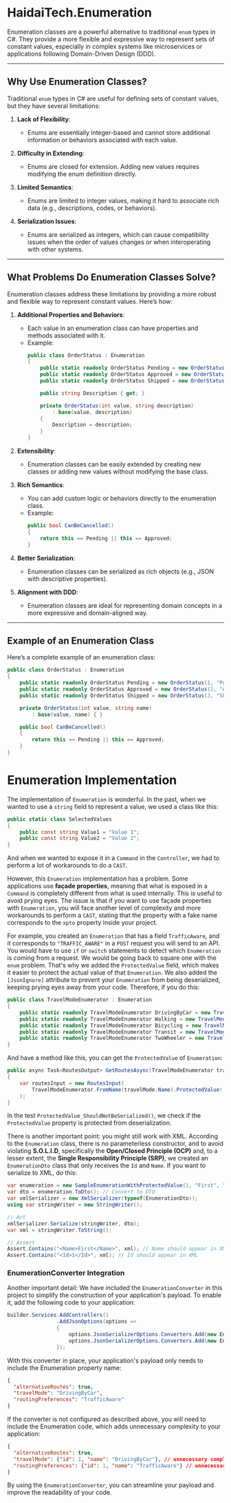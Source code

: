 # HaidaiTech.Enumeration

Enumeration classes are a powerful alternative to traditional `enum` types in C#. They provide a more flexible and expressive way to represent sets of constant values, especially in complex systems like microservices or applications following Domain-Driven Design (DDD).

---

## **Why Use Enumeration Classes?**

Traditional `enum` types in C# are useful for defining sets of constant values, but they have several limitations:

1. **Lack of Flexibility**:
   - Enums are essentially integer-based and cannot store additional information or behaviors associated with each value.

2. **Difficulty in Extending**:
   - Enums are closed for extension. Adding new values requires modifying the enum definition directly.

3. **Limited Semantics**:
   - Enums are limited to integer values, making it hard to associate rich data (e.g., descriptions, codes, or behaviors).

4. **Serialization Issues**:
   - Enums are serialized as integers, which can cause compatibility issues when the order of values changes or when interoperating with other systems.

---

## **What Problems Do Enumeration Classes Solve?**

Enumeration classes address these limitations by providing a more robust and flexible way to represent constant values. Here’s how:

1. **Additional Properties and Behaviors**:
   - Each value in an enumeration class can have properties and methods associated with it.
   - Example:
     ```csharp
     public class OrderStatus : Enumeration
     {
         public static readonly OrderStatus Pending = new OrderStatus(1, "Pending");
         public static readonly OrderStatus Approved = new OrderStatus(2, "Approved");
         public static readonly OrderStatus Shipped = new OrderStatus(3, "Shipped");

         public string Description { get; }

         private OrderStatus(int value, string description)
             : base(value, description)
         {
             Description = description;
         }
     }
     ```

2. **Extensibility**:
   - Enumeration classes can be easily extended by creating new classes or adding new values without modifying the base class.

3. **Rich Semantics**:
   - You can add custom logic or behaviors directly to the enumeration class.
   - Example:
     ```csharp
     public bool CanBeCancelled()
     {
         return this == Pending || this == Approved;
     }
     ```

4. **Better Serialization**:
   - Enumeration classes can be serialized as rich objects (e.g., JSON with descriptive properties).

5. **Alignment with DDD**:
   - Enumeration classes are ideal for representing domain concepts in a more expressive and domain-aligned way.

---

## **Example of an Enumeration Class**

Here’s a complete example of an enumeration class:

```csharp
public class OrderStatus : Enumeration
{
    public static readonly OrderStatus Pending = new OrderStatus(1, "Pending");
    public static readonly OrderStatus Approved = new OrderStatus(2, "Approved");
    public static readonly OrderStatus Shipped = new OrderStatus(3, "Shipped");

    private OrderStatus(int value, string name)
        : base(value, name) { }

    public bool CanBeCancelled()
    {
        return this == Pending || this == Approved;
    }
}
```

# Enumeration Implementation

The implementation of `Enumeration` is wonderful. In the past, when we wanted to use a `string` field to represent a value, we used a class like this:

```csharp
public static class SelectedValues
{
    public const string Value1 = "Value 1";
    public const string Value2 = "Value 2";
}
```

And when we wanted to expose it in a `Command` in the `Controller`, we had to perform a lot of workarounds to do a `CAST`.

However, this `Enumeration` implementation has a problem. Some applications use **façade properties**, meaning that what is exposed in a `Command` is completely different from what is used internally. This is useful to avoid prying eyes. The issue is that if you want to use façade properties with `Enumeration`, you will face another level of complexity and more workarounds to perform a `CAST`, stating that the property with a fake name corresponds to the `xpto` property inside your project.

For example, you created an `Enumeration` that has a field `TrafficAware`, and it corresponds to `"TRAFFIC_AWARE"` in a `POST` request you will send to an API. You would have to use `if` or `switch` statements to detect which `Enumeration` is coming from a request. We would be going back to square one with the `enum` problem. That's why we added the `ProtectedValue` field, which makes it easier to protect the actual value of that `Enumeration`. We also added the `[JsonIgnore]` attribute to prevent your `Enumeration` from being deserialized, keeping prying eyes away from your code. Therefore, if you do this:

```csharp
public class TravelModeEnumerator : Enumeration
{
    public static readonly TravelModeEnumerator DrivingByCar = new TravelModeEnumerator(1, nameof(DrivingByCar), "DRIVE");
    public static readonly TravelModeEnumerator Walking = new TravelModeEnumerator(2, nameof(Walking), "WALK");
    public static readonly TravelModeEnumerator Bicycling = new TravelModeEnumerator(3, nameof(Bicycling), "BICYCLE");
    public static readonly TravelModeEnumerator Transit = new TravelModeEnumerator(4, nameof(Transit), "TRANSIT");
    public static readonly TravelModeEnumerator TwoWheeler = new TravelModeEnumerator(5, nameof(TwoWheeler), "TWO_WHEELER");
}
```

And have a method like this, you can get the `ProtectedValue` of `Enumeration`:

```csharp
public async Task<RoutesOutput> GetRoutesAsync(TravelModeEnumerator travelMode)
{
    var routesInput = new RoutesInput(
        TravelModeEnumerator.FromName(travelMode.Name).ProtectedValue!
    );
}
```

In the test `ProtectedValue_ShouldNotBeSerialized()`, we check if the `ProtectedValue` property is protected from deserialization.

There is another important point: you might still work with XML. According to the `Enumeration` class, there is no parameterless constructor, and to avoid violating **S.O.L.I.D**, specifically the **Open/Closed Principle (OCP)** and, to a lesser extent, the **Single Responsibility Principle (SRP)**, we created an `EnumerationDto` class that only receives the `Id` and `Name`. If you want to serialize to XML, do this:

```csharp
var enumeration = new SampleEnumerationWithProtectedValue(1, "First", "ProtectedValueOfFirst");
var dto = enumeration.ToDto(); // Convert to DTO
var xmlSerializer = new XmlSerializer(typeof(EnumerationDto));
using var stringWriter = new StringWriter();

// Act
xmlSerializer.Serialize(stringWriter, dto);
var xml = stringWriter.ToString();

// Assert
Assert.Contains("<Name>First</Name>", xml); // Name should appear in XML
Assert.Contains("<Id>1</Id>", xml); // Id should appear in XML
```

### EnumerationConverter Integration

Another important detail: We have included the `EnumerationConverter` in this project to simplify the construction of your application's payload. To enable it, add the following code to your application:

```csharp
builder.Services.AddControllers()
                .AddJsonOptions(options =>
                {
                    options.JsonSerializerOptions.Converters.Add(new EnumerationConverter<TravelModeEnumerator>());
                    options.JsonSerializerOptions.Converters.Add(new EnumerationConverter<RoutingPreferencesEnumerator>());
                });
```

With this converter in place, your application's payload only needs to include the Enumeration property name:

```json
{
  "alternativeRoutes": true,
  "travelMode": "DrivingByCar", 
  "routingPreferences": "TrafficAware"
}
```

If the converter is not configured as described above, you will need to include the Enumeration code, which adds unnecessary complexity to your application:

```json
{
  "alternativeRoutes": true,
  "travelMode": {"id": 1, "name": "DrivingByCar"}, // unnecessary complexity
  "routingPreferences": {"id": 1, "name": "TrafficAware"} // unnecessary complexity
}
```

By using the `EnumerationConverter`, you can streamline your payload and improve the readability of your code. 

